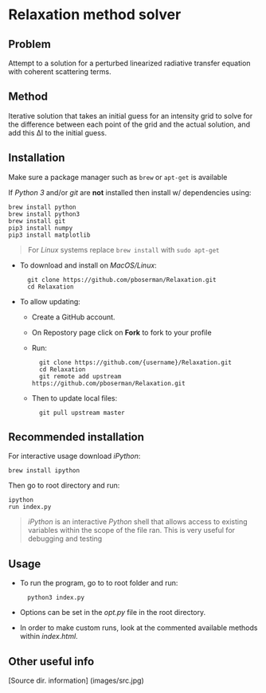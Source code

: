 Relaxation method solver
========================
## Problem
Attempt to a solution for a perturbed linearized radiative transfer equation with coherent scattering terms.

## Method
Iterative solution that takes an initial guess for an intensity grid to solve for the difference between each point of the grid and the actual solution, and add this ∆I to the initial guess.

## Installation

Make sure a package manager such as `brew` or `apt-get` is available

If *Python 3* and/or *git* are **not** installed then install w/ dependencies using:
	
	brew install python
	brew install python3
	brew install git
	pip3 install numpy
	pip3 install matplotlib
	
> For *Linux* systems replace `brew install` with `sudo apt-get` 

- To download and install on *MacOS/Linux*:

		git clone https://github.com/pboserman/Relaxation.git
		cd Relaxation

- To allow updating:

	* Create a GitHub account.
	* On Repostory page click on **Fork** to fork to your profile
	* Run:

			git clone https://github.com/{username}/Relaxation.git 
			cd Relaxation
			git remote add upstream https://github.com/pboserman/Relaxation.git

	* Then to update local files:
	
			git pull upstream master
			
## Recommended installation

For interactive usage download *iPython*:

	brew install ipython

Then go to root directory and run:

	ipython
	run index.py
	
> *iPython* is an interactive *Python* shell that allows access to existing variables within the scope of the file ran.
> This is very useful for debugging and testing
	

## Usage
* To run the program, go to to root folder and run:
		
		python3 index.py

* Options can be set in the *opt.py* file in the root directory. 

* In order to make custom runs, look at the commented available methods within *index.html*.


## Other useful info

[Source dir. information] (images/src.jpg)